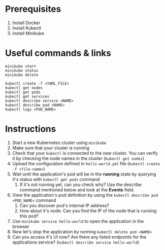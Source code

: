 # Prerequisites

1. Install Docker
2. Install Kubectl
3. Install Minikube

# Useful commands & links

```
minikube start
minikube status
minikube delete

kubectl create -f <YAML_FILE>
kubectl get nodes
kubectl get pods
kubectl get services
kubectl describe service <NAME>
kubectl describe pod <NAME>
kubectl logs <POD_NAME>
```

# Instructions

1. Start a new Kubernetes cluster using `minikube`
2. Make sure that your cluster is running
3. Check that your `kubectl` is connected to the new cluster. You can verify it by checking the node names in the cluster (`kubectl get nodes`)
3. Upload the configuration defined in `hello-world.yml` file (`kubectl create -f <file-name>`)
4. Wait until the application's pod will be in the **running** state by querying it's status with
`kubectl get pods` command
    1. If it's not running yet, can you check why? Use the describe command
    mentioned below and look at the **Events** field.
5. View the application's pod definition by using the `kubectl describe pod
<POD_NAME>` command
    1. Can you discover pod's internal IP address?
    2. How about it's node. Can you find the IP of the node that is running this pod?
7. Use `minikube service hello-world` to open the application in the browser
8. Now let's stop the application by running `kubectl delete pod <NAME>`
9. Can you access it's UI now? Are there any listed endpoints for the applications service? (`kubectl describe service hello-world`)

